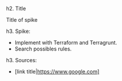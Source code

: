 h2. Title

Title of spike

h3. Spike:

* Implement with Terraform and Terragrunt.
* Search possibles rules.

h3. Sources:

* [link title|https://www.google.com]
